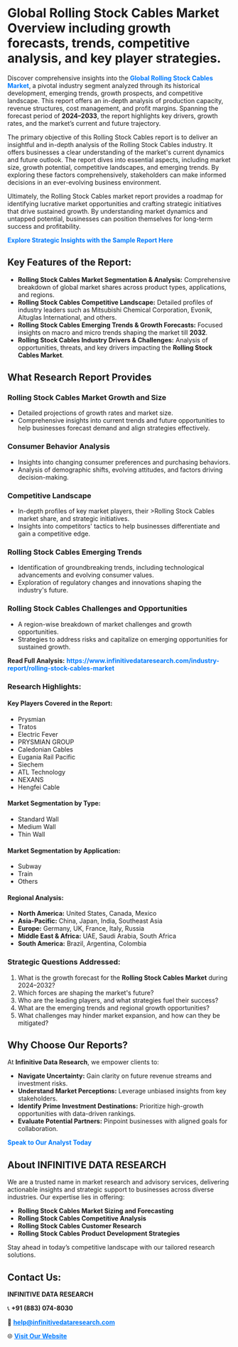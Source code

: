 <h1>Global Rolling Stock Cables Market Overview including growth forecasts, trends, competitive analysis, and key player strategies.</h1>
<p>
Discover comprehensive insights into the 
<a href="https://www.infinitivedataresearch.com/industry-report/rolling-stock-cables-market" rel="dofollow" style="color: #007BFF; text-decoration: none;"><strong>Global Rolling Stock Cables Market</strong></a>, a pivotal industry segment analyzed through its historical development, emerging trends, growth prospects, and competitive landscape. This report offers an in-depth analysis of production capacity, revenue structures, cost management, and profit margins. Spanning the forecast period of <strong>2024–2033</strong>, the report highlights key drivers, growth rates, and the market’s current and future trajectory.
</p>
<p>
The primary objective of this Rolling Stock Cables report is to deliver an insightful and in-depth analysis of the Rolling Stock Cables industry. It offers businesses a clear understanding of the market's current dynamics and future outlook. The report dives into essential aspects, including market size, growth potential, competitive landscapes, and emerging trends. By exploring these factors comprehensively, stakeholders can make informed decisions in an ever-evolving business environment.
</p>
<p>
Ultimately, the Rolling Stock Cables market report provides a roadmap for identifying lucrative market opportunities and crafting strategic initiatives that drive sustained growth. By understanding market dynamics and untapped potential, businesses can position themselves for long-term success and profitability.
</p>
<p>
<a href="https://www.infinitivedataresearch.com/request-sample/reportId=106436" style="color: #007BFF; text-decoration: none;"><strong>Explore Strategic Insights with the Sample Report Here</strong></a>
</p>

<h2>Key Features of the Report:</h2>
<ul>
<li><strong>Rolling Stock Cables Market Segmentation & Analysis:</strong> Comprehensive breakdown of global market shares across product types, applications, and regions.</li>
<li><strong>Rolling Stock Cables Competitive Landscape:</strong> Detailed profiles of industry leaders such as Mitsubishi Chemical Corporation, Evonik, Altuglas International, and others.</li>
<li><strong>Rolling Stock Cables Emerging Trends & Growth Forecasts:</strong> Focused insights on macro and micro trends shaping the market till <strong>2032</strong>.</li>
<li><strong>Rolling Stock Cables Industry Drivers & Challenges:</strong> Analysis of opportunities, threats, and key drivers impacting the <strong>Rolling Stock Cables Market</strong>.</li>
</ul>

<h2>What Research Report Provides</h2>
<h3>Rolling Stock Cables Market Growth and Size</h3>
<ul>
<li>Detailed projections of growth rates and market size.</li>
<li>Comprehensive insights into current trends and future opportunities to help businesses forecast demand and align strategies effectively.</li>
</ul>

<h3>Consumer Behavior Analysis</h3>
<ul>
<li>Insights into changing consumer preferences and purchasing behaviors.</li>
<li>Analysis of demographic shifts, evolving attitudes, and factors driving decision-making.</li>
</ul>

<h3>Competitive Landscape</h3>
<ul>
<li>In-depth profiles of key market players, their >Rolling Stock Cables market share, and strategic initiatives.</li>
<li>Insights into competitors' tactics to help businesses differentiate and gain a competitive edge.</li>
</ul>

<h3>Rolling Stock Cables Emerging Trends</h3>
<ul>
<li>Identification of groundbreaking trends, including technological advancements and evolving consumer values.</li>
<li>Exploration of regulatory changes and innovations shaping the industry's future.</li>
</ul>

<h3>Rolling Stock Cables Challenges and Opportunities</h3>
<ul>
<li>A region-wise breakdown of market challenges and growth opportunities.</li>
<li>Strategies to address risks and capitalize on emerging opportunities for sustained growth.</li>
</ul>
<p><strong>Read Full Analysis:</strong> <a href="https://www.infinitivedataresearch.com/industry-report/rolling-stock-cables-market" rel="dofollow" style="color: #007BFF; text-decoration: none;"><strong>https://www.infinitivedataresearch.com/industry-report/rolling-stock-cables-market</strong></a></p>
<h3>Research Highlights:</h3>
<h4>Key Players Covered in the Report:</h4>
<ul><li>Prysmian</li><li>Tratos</li><li>Electric Fever</li><li>PRYSMIAN GROUP</li><li>Caledonian Cables</li><li>Eugania Rail Pacific</li><li>Siechem</li><li>ATL Technology</li><li>NEXANS</li><li>Hengfei Cable</li></ul>
<h4>Market Segmentation by Type:</h4>
<ul><li>Standard Wall</li><li>Medium Wall</li><li>Thin Wall</li></ul>
<h4>Market Segmentation by Application:</h4>
<ul><li>Subway</li><li>Train</li><li>Others</li></ul>

<h4>Regional Analysis:</h4>
<ul>
<li><strong>North America:</strong> United States, Canada, Mexico</li>
<li><strong>Asia-Pacific:</strong> China, Japan, India, Southeast Asia</li>
<li><strong>Europe:</strong> Germany, UK, France, Italy, Russia</li>
<li><strong>Middle East & Africa:</strong> UAE, Saudi Arabia, South Africa</li>
<li><strong>South America:</strong> Brazil, Argentina, Colombia</li>
</ul>

<h3>Strategic Questions Addressed:</h3>
<ol>
<li>What is the growth forecast for the <strong>Rolling Stock Cables Market</strong> during 2024–2032?</li>
<li>Which forces are shaping the market's future?</li>
<li>Who are the leading players, and what strategies fuel their success?</li>
<li>What are the emerging trends and regional growth opportunities?</li>
<li>What challenges may hinder market expansion, and how can they be mitigated?</li>
</ol>

<h2>Why Choose Our Reports?</h2>
<p>At <strong>Infinitive Data Research</strong>, we empower clients to:</p>
<ul>
<li><strong>Navigate Uncertainty:</strong> Gain clarity on future revenue streams and investment risks.</li>
<li><strong>Understand Market Perceptions:</strong> Leverage unbiased insights from key stakeholders.</li>
<li><strong>Identify Prime Investment Destinations:</strong> Prioritize high-growth opportunities with data-driven rankings.</li>
<li><strong>Evaluate Potential Partners:</strong> Pinpoint businesses with aligned goals for collaboration.</li>
</ul>
<p><a href="https://www.infinitivedataresearch.com/industry-report/rolling-stock-cables-market" rel="dofollow" style="color: #007BFF; text-decoration: none;"><strong>Speak to Our Analyst Today</strong></a></p>

<h2>About INFINITIVE DATA RESEARCH</h2>
<p>We are a trusted name in market research and advisory services, delivering actionable insights and strategic support to businesses across diverse industries. Our expertise lies in offering:</p>
<ul>
<li><strong>Rolling Stock Cables Market Sizing and Forecasting</strong></li>
<li><strong>Rolling Stock Cables Competitive Analysis</strong></li>
<li><strong>Rolling Stock Cables Customer Research</strong></li>
<li><strong>Rolling Stock Cables Product Development Strategies</strong></li>
</ul>
<p>Stay ahead in today’s competitive landscape with our tailored research solutions.</p>

<h2>Contact Us:</h2>
<p><strong>INFINITIVE DATA RESEARCH</strong></p>
<p>📞 <strong>+91 (883) 074-8030</strong></p>
<p>📧 <strong><a href="mailto:help@infinitivedataresearch.com" style="color: #007BFF;">help@infinitivedataresearch.com</a></strong></p>
<p>🌐 <strong><a href="https://www.infinitivedataresearch.com" rel="dofollow" style="color: #007BFF;">Visit Our Website</a></strong></p>